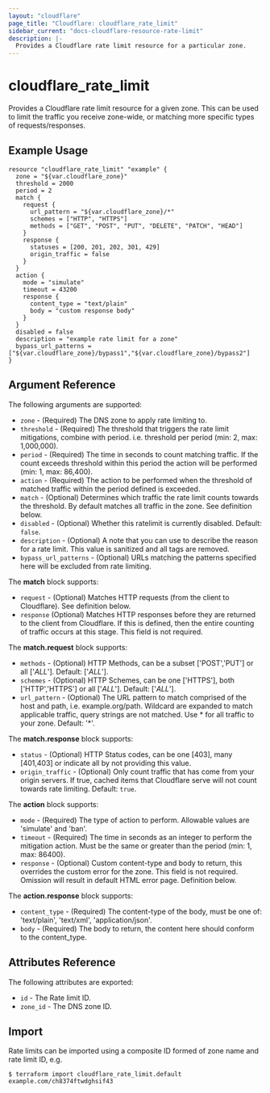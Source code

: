 ```yaml
---
layout: "cloudflare"
page_title: "Cloudflare: cloudflare_rate_limit"
sidebar_current: "docs-cloudflare-resource-rate-limit"
description: |-
  Provides a Cloudflare rate limit resource for a particular zone.
---
```


# cloudflare_rate_limit

Provides a Cloudflare rate limit resource for a given zone. This can be used to limit the traffic you receive zone-wide, or matching more specific types of requests/responses.

## Example Usage

```hcl
resource "cloudflare_rate_limit" "example" {
  zone = "${var.cloudflare_zone}"
  threshold = 2000
  period = 2
  match {
    request {
      url_pattern = "${var.cloudflare_zone}/*"
      schemes = ["HTTP", "HTTPS"]
      methods = ["GET", "POST", "PUT", "DELETE", "PATCH", "HEAD"]
    }
    response {
      statuses = [200, 201, 202, 301, 429]
      origin_traffic = false
    }
  }
  action {
    mode = "simulate"
    timeout = 43200
    response {
      content_type = "text/plain"
      body = "custom response body"
    }
  }
  disabled = false
  description = "example rate limit for a zone"
  bypass_url_patterns = ["${var.cloudflare_zone}/bypass1","${var.cloudflare_zone}/bypass2"]
}
```

## Argument Reference

The following arguments are supported:

* `zone` - (Required) The DNS zone to apply rate limiting to.
* `threshold` - (Required) The threshold that triggers the rate limit mitigations, combine with period. i.e. threshold per period (min: 2, max: 1,000,000).
* `period` - (Required) The time in seconds to count matching traffic. If the count exceeds threshold within this period the action will be performed (min: 1, max: 86,400).
* `action` - (Required) The action to be performed when the threshold of matched traffic within the period defined is exceeded.
* `match` - (Optional) Determines which traffic the rate limit counts towards the threshold. By default matches all traffic in the zone. See definition below.
* `disabled` - (Optional) Whether this ratelimit is currently disabled. Default: `false`.
* `description` - (Optional) A note that you can use to describe the reason for a rate limit. This value is sanitized and all tags are removed.
* `bypass_url_patterns` - (Optional) URLs matching the patterns specified here will be excluded from rate limiting.

The **match** block supports:

* `request` - (Optional) Matches HTTP requests (from the client to Cloudflare). See definition below.
* `response` (Optional) Matches HTTP responses before they are returned to the client from Cloudflare. If this is defined, then the entire counting of traffic occurs at this stage. This field is not required.

The **match.request** block supports:

* `methods` - (Optional) HTTP Methods, can be a subset ['POST','PUT'] or all ['_ALL_']. Default: ['_ALL_'].
* `schemes` - (Optional) HTTP Schemes, can be one ['HTTPS'], both ['HTTP','HTTPS'] or all ['_ALL_'].  Default: ['_ALL_'].
* `url_pattern` - (Optional) The URL pattern to match comprised of the host and path, i.e. example.org/path. Wildcard are expanded to match applicable traffic, query strings are not matched. Use * for all traffic to your zone. Default: '*'.

The **match.response** block supports:

* `status` - (Optional) HTTP Status codes, can be one [403], many [401,403] or indicate all by not providing this value.
* `origin_traffic` - (Optional) Only count traffic that has come from your origin servers. If true, cached items that Cloudflare serve will not count towards rate limiting. Default: `true`.

The **action** block supports:

* `mode` - (Required) The type of action to perform. Allowable values are 'simulate' and 'ban'.
* `timeout` - (Required) The time in seconds as an integer to perform the mitigation action. Must be the same or greater than the period (min: 1, max: 86400).
* `response` - (Optional) Custom content-type and body to return, this overrides the custom error for the zone. This field is not required. Omission will result in default HTML error page. Definition below.

The **action.response** block supports:

* `content_type` - (Required) The content-type of the body, must be one of: 'text/plain', 'text/xml', 'application/json'.
* `body` - (Required) The body to return, the content here should conform to the content_type.

## Attributes Reference

The following attributes are exported:

* `id` - The Rate limit ID.
* `zone_id` - The DNS zone ID.

## Import

Rate limits can be imported using a composite ID formed of zone name and rate limit ID, e.g.

```
$ terraform import cloudflare_rate_limit.default example.com/ch8374ftwdghsif43
```
